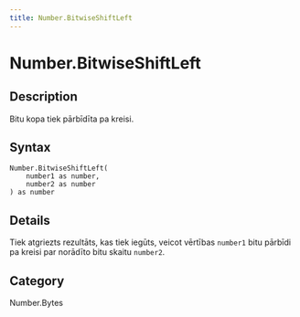 ```yaml
---
title: Number.BitwiseShiftLeft
---
```


# Number.BitwiseShiftLeft


## Description

Bitu kopa tiek pārbīdīta pa kreisi.


## Syntax

```powerquery
Number.BitwiseShiftLeft(
    number1 as number,
    number2 as number
) as number
```


## Details

Tiek atgriezts rezultāts, kas tiek iegūts, veicot vērtības <code>number1</code> bitu pārbīdi pa kreisi par norādīto bitu skaitu <code>number2</code>.



## Category
Number.Bytes
